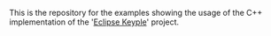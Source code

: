 This is the repository for the examples showing the usage of the C++ implementation of the '[Eclipse Keyple](https://keyple.org/)' project.

